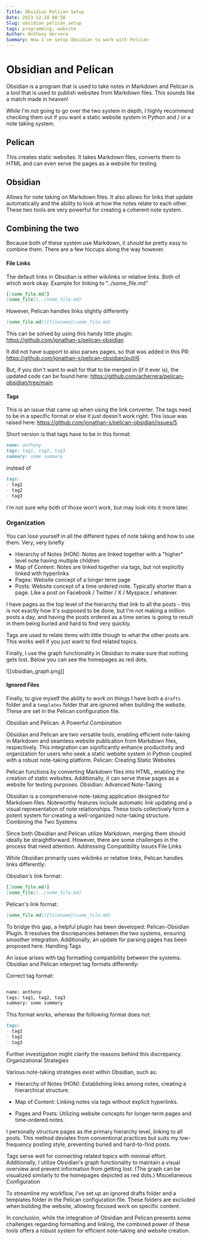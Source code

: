 ```yaml
---
Title: Obsidian Pelican Setup
Date: 2023-12-28 08:50
Slug: obsidian_pelican_setup
tags: programming, website
Author: Anthony Herrera
Summary: How I've setup Obsidian to work with Pelican
---
```


# Obsidian and Pelican

Obsidian is a program that is used to take notes in Markdown and Pelican is a tool
that is used to  publish websites from Markdown files. This sounds like a match made in heaven! 

While I'm not going to go over the two system in depth, I highly recommend checking them out if you want 
a static website system in Python and / or a note taking system.

## Pelican

This creates static websites. It takes Markdown files, converts them to HTML and can even serve the pages as a website
for testing

## Obsidian

Allows for note taking on Markdown files. It also allows for links that update automatically and the
ability to look at how the notes relate to each other. These two tools are very powerful 
for creating a coherent note system.


## Combining the two

Because both of these system use Markdown, it _should_ be pretty easy to combine them. There are a few hiccups along the way however.

#### File Links

The default links in Obsidian is either wikilinks or relative links. Both of which work okay. Example for linking to "../some_file.md"

```markdown
[[some_file.md]]
[some_file](../some_file.md)
```

However, Pelican handles links slightly differently

```markdown
[some_file.md]({filename}/some_file.md)
```

This can be solved by using this handy little plugin: https://github.com/jonathan-s/pelican-obsidian

It did not have support to also parses pages, so that was added in this PR: https://github.com/jonathan-s/pelican-obsidian/pull/6

But, if you don't want to wait for that to be merged in (if it ever is), the updated code can be found here: https://github.com/acherrera/pelican-obsidian/tree/main

#### Tags

This is an issue that came up when using the link converter. The tags need to be in a specific format or else it just doesn't work right. This issue was raised here: https://github.com/jonathan-s/pelican-obsidian/issues/5

Short version is that tags have to be in this format:

```markdown
name: anthony
tags: tag1, tag2, tag3
summary: some summary
```

instead of

```markdown
tags:
- tag1
- tag2
- tag3 
```

I'm not sure why both of those won't work, but may look into it more later.

### Organization

You can lose yourself in all the different types of note taking and how to use them. Very, very briefly

- Hierarchy of Notes (HON): Notes are linked together with a "higher" level note having multiple children
- Map of Content: Notes are linked together via tags, but not explicitly linked with hyperlinks
- Pages: Website concept of a longer term page
- Posts: Website concept of a time ordered note. Typically shorter than a page. Like a post on Facebook / Twitter / X / Myspace / whatever.

I have pages as the top level of the hierarchy that link to all the posts - this is not exactly how it's supposed 
to be done, but I'm not making a million posts a day, 
and having the posts ordered as a time series is going 
to result in them being buried and hard to find very quickly.

Tags are used to relate items with little though to what the other posts are. This works well if you just want to find related topics.

Finally, I use the graph functionality in Obsidian to make sure that nothing gets lost. Below you can see the homepages as red dots.

![[obsidian_graph.png]]


#### Ignored Files

Finally, to give myself the ability to work on things I have both a `drafts` folder and a `templates` folder that are ignored when building the website. These are set in the Pelican configuration file.


Obsidian and Pelican: A Powerful Combination

Obsidian and Pelican are two versatile tools, enabling efficient note-taking in Markdown and seamless website publication from Markdown files, respectively. This integration can significantly enhance productivity and organization for users who seek a static website system in Python coupled with a robust note-taking platform.
Pelican: Creating Static Websites

Pelican functions by converting Markdown files into HTML, enabling the creation of static websites. Additionally, it can serve these pages as a website for testing purposes.
Obsidian: Advanced Note-Taking

Obsidian is a comprehensive note-taking application designed for Markdown files. Noteworthy features include automatic link updating and a visual representation of note relationships. These tools collectively form a potent system for creating a well-organized note-taking structure.
Combining the Two Systems

Since both Obsidian and Pelican utilize Markdown, merging them should ideally be straightforward. However, there are some challenges in the process that need attention.
Addressing Compatibility Issues
File Links

While Obsidian primarily uses wikilinks or relative links, Pelican handles links differently:

Obsidian's link format:

```markdown
[[some_file.md]]
[some_file](../some_file.md)
```

Pelican's link format:

```markdown
[some_file.md]({filename}/some_file.md)
```

To bridge this gap, a helpful plugin has been developed: Pelican-Obsidian Plugin. It resolves the discrepancies between the two systems, ensuring smoother integration. Additionally, an update for parsing pages has been proposed here.
Handling Tags

An issue arises with tag formatting compatibility between the systems. Obsidian and Pelican interpret tag formats differently:

Correct tag format:

```markdown

name: anthony
tags: tag1, tag2, tag3
summary: some summary
```
This format works, whereas the following format does not:

```markdown
tags:
- tag1
- tag2
- tag3 
```

Further investigation might clarify the reasons behind this discrepancy.
Organizational Strategies

Various note-taking strategies exist within Obsidian, such as:


* Hierarchy of Notes (HON): Establishing links among notes, creating a hierarchical structure.

* Map of Content: Linking notes via tags without explicit hyperlinks.
* Pages and Posts: Utilizing website concepts for longer-term pages and time-ordered notes.

I personally structure pages as the primary hierarchy level, linking to all posts. This method deviates from conventional practices but suits my low-frequency posting style, preventing buried and hard-to-find posts.

Tags serve well for connecting related topics with minimal effort. Additionally, I utilize Obsidian's graph functionality to maintain a visual overview and prevent information from getting lost. (The graph can be visualized similarly to the homepages depicted as red dots.)
Miscellaneous Configuration

To streamline my workflow, I've set up an ignored drafts folder and a templates folder in the Pelican configuration file. These folders are excluded when building the website, allowing focused work on specific content.

In conclusion, while the integration of Obsidian and Pelican presents some challenges regarding formatting and linking, the combined power of these tools offers a robust system for efficient note-taking and website creation.